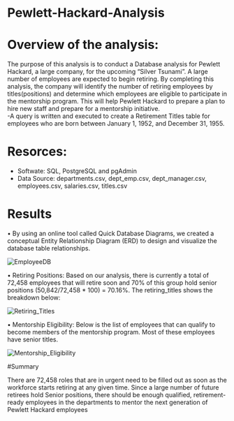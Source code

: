 # Pewlett-Hackard-Analysis

# Overview of the analysis:

The purpose of this analysis is to conduct a Database analysis for Pewlett Hackard, a large company, for the upcoming “Silver Tsunami”. A large number of employees are expected to begin retiring. By completing this analysis, the company will identify the number of retiring employees by titles(positions) and determine which employees are eligible to participate in the mentorship program. This will help Pewlett Hackard to prepare a plan to hire new staff and prepare for a mentorship initiative.  
-A query is written and executed to create a Retirement Titles table for employees who are born between January 1, 1952, and December 31, 1955.

# Resorces:

- Softwate: SQL, PostgreSQL and pgAdmin
- Data Source: departments.csv, dept_emp.csv, dept_manager.csv, employees.csv, salaries.csv, titles.csv

# Results

•  By using an online tool called Quick Database Diagrams, we created a conceptual Entity Relationship Diagram (ERD) to design and visualize the database table relationships. 

![EmployeeDB](https://user-images.githubusercontent.com/101952961/169726017-fc1919e6-d7c7-42a9-9f0f-440268bb659c.png)

•	Retiring Positions: Based on our analysis, there is currently a total of 72,458 employees that will retire soon and 70% of this group hold senior positions (50,842/72,458 * 100) = 70.16%. The retiring_titles shows the breakdown below:

![Retiring_Titles](https://user-images.githubusercontent.com/101952961/169729644-1354f102-7d97-4c23-b3fb-e45513baaae6.png)


•	Mentorship Eligibility: Below is the list of employees that can qualify to become members of the mentorship program. Most of these employees have senior titles.

![Mentorship_Eligibility](https://user-images.githubusercontent.com/101952961/169731049-8fb013c7-f445-49f7-be23-0b873e4fbf4a.png)


#Summary

There are 72,458 roles that are in urgent need to be filled out as soon as the workforce starts retiring at any given time. Since a large number of future retirees hold Senior positions, there should be enough qualified, retirement-ready employees in the departments to mentor the next generation of Pewlett Hackard employees
